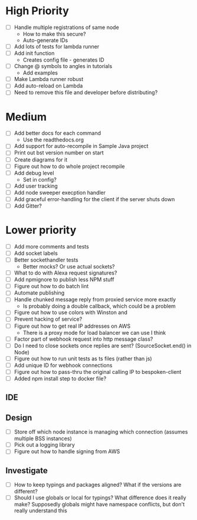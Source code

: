 # High Priority
- [ ] Handle multiple registrations of same node
    - How to make this secure?
    - Auto-generate IDs
- [ ] Add lots of tests for lambda runner
- [ ] Add init function
    - Creates config file - generates ID
- [ ] Change @ symbols to angles in tutorials
    - Add examples
- [ ] Make Lambda runner robust
- [ ] Add auto-reload on Lambda
- [ ] Need to remove this file and developer before distributing?

# Medium
- [ ] Add better docs for each command
    - Use the readthedocs.org
- [ ] Add support for auto-recompile in Sample Java project
- [ ] Print out bst version number on start
- [ ] Create diagrams for it
- [ ] Figure out how to do whole project recompile
- [ ] Add debug level
    - Set in config?
- [ ] Add user tracking
- [ ] Add node sweeper execption handler
- [ ] Add graceful error-handling for the client if the server shuts down
- [ ] Add Gitter?
    
# Lower priority
- [ ] Add more comments and tests
- [ ] Add socket labels
- [ ] Better sockethandler tests
    - Better mocks? Or use actual sockets?
- [ ] What to do with Alexa request signatures?
- [ ] Add npmignore to publish less NPM stuff
- [ ] Figure out how to do batch lint
- [ ] Automate publishing
- [ ] Handle chunked message reply from proxied service more exactly
    - Is probably doing a double callback, which could be a problem
- [ ] Figure out how to use colors with Winston and
- [ ] Prevent hacking of service?
- [ ] Figure out how to get real IP addresses on AWS
    - There is a proxy mode for load balancer we can use I think
- [ ] Factor part of webhook request into http message class?
- [ ] Do I need to close sockets once replies are sent? (SourceSocket.end() in Node)
- [ ] Figure out how to run unit tests as ts files (rather than js)
- [ ] Add unique ID for webhook connections
- [ ] Figure out how to pass-thru the original calling IP to bespoken-client
- [ ] Added npm install step to docker file?
 
## IDE

## Design
- [ ] Store off which node instance is managing which connection (assumes multiple BSS instances)
- [ ] Pick out a logging library
- [ ] Figure out how to handle signing from AWS

## Investigate
- [ ] How to keep typings and packages aligned? What if the versions are different?
- [ ] Should I use globals or local for typings? What difference does it really make?
    Supposedly globals might have namespace conflicts, but don't really understand this